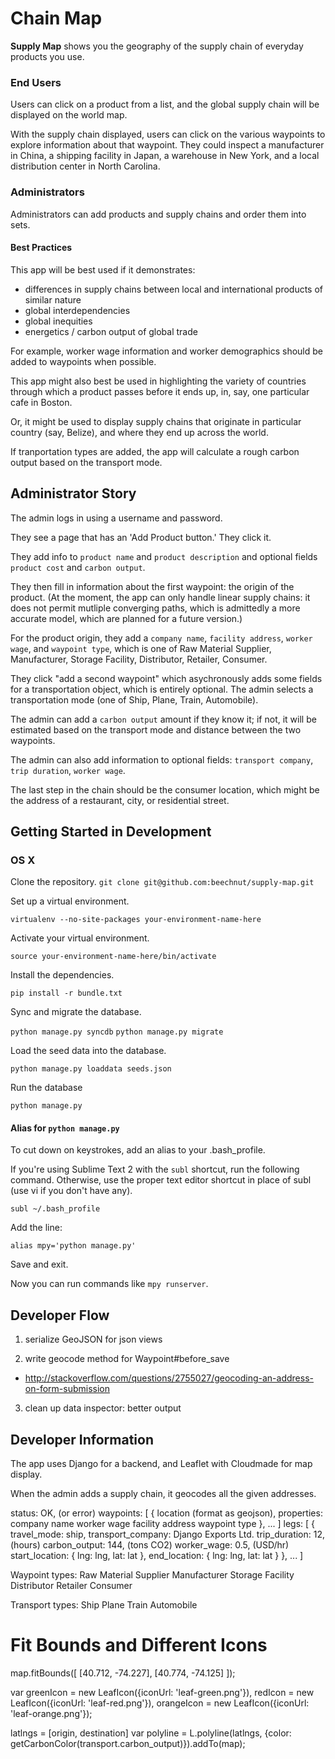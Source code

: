 Chain Map
==========

__Supply Map__ shows you the geography of the supply chain of everyday products you use.

### End Users

Users can click on a product from a list, and the global supply chain will be displayed on the world map.

With the supply chain displayed, users can click on the various waypoints to explore information about that waypoint. They could inspect a manufacturer in China, a shipping facility in Japan, a warehouse in New York, and a local distribution center in North Carolina.

### Administrators

Administrators can add products and supply chains and order them into sets.

#### Best Practices

This app will be best used if it demonstrates:

+ differences in supply chains between local and international products of similar nature
+ global interdependencies
+ global inequities
+ energetics / carbon output of global trade

For example, worker wage information and worker demographics should be added to waypoints when possible.

This app might also best be used in highlighting the variety of countries through which a product passes before it ends up, in, say, one particular cafe in Boston.

Or, it might be used to display supply chains that originate in particular country (say, Belize), and where they end up across the world.

If tranportation types are added, the app will calculate a rough carbon output based on the transport mode.



Administrator Story
-------------------
The admin logs in using a username and password.

They see a page that has an 'Add Product button.' They click it.

They add info to `product name` and `product description` and optional fields `product cost` and `carbon output`.

They then fill in information about the first waypoint: the origin of the product. (At the moment, the app can only handle linear supply chains: it does not permit mutliple converging paths, which is admittedly a more accurate model, which are planned for a future version.)

For the product origin, they add a `company name`, `facility address`, `worker wage`, and `waypoint type`, which is one of Raw Material Supplier, Manufacturer, Storage Facility, Distributor, Retailer, Consumer.

They click "add a second waypoint" which asychronously adds some fields for a transportation object, which is entirely optional. The admin selects a transportation mode (one of Ship, Plane, Train, Automobile).

The admin can add a `carbon output` amount if they know it; if not, it will be estimated based on the transport mode and distance between the two waypoints.

The admin can also add information to optional fields: `transport company`, `trip duration`, `worker wage`.

The last step in the chain should be the consumer location, which might be the address of a restaurant, city, or residential street.

Getting Started in Development
------------------------------
### OS X

Clone the repository.
`git clone git@github.com:beechnut/supply-map.git`

Set up a virtual environment.

`virtualenv --no-site-packages your-environment-name-here`

Activate your virtual environment.

`source your-environment-name-here/bin/activate`

Install the dependencies.

`pip install -r bundle.txt`

Sync and migrate the database.

`python manage.py syncdb`
`python manage.py migrate`

Load the seed data into the database.

`python manage.py loaddata seeds.json`

Run the database

`python manage.py `

#### Alias for `python manage.py`

To cut down on keystrokes, add an alias to your .bash_profile.

If you're using Sublime Text 2 with the `subl` shortcut, run the following command. Otherwise, use the proper text editor shortcut in place of subl (use vi if you don't have any).

`subl ~/.bash_profile`

Add the line:

`alias mpy='python manage.py'`

Save and exit.

Now you can run commands like `mpy runserver`.

Developer Flow
--------------

1. serialize GeoJSON for json views

2. write geocode method for Waypoint#before_save
  + http://stackoverflow.com/questions/2755027/geocoding-an-address-on-form-submission

3. clean up data inspector: better output

Developer Information
---------------------

The app uses Django for a backend, and Leaflet with Cloudmade for map display.

When the admin adds a supply chain, it geocodes all the given addresses.

status: OK, (or error)
waypoints:
[
  {
    location (format as geojson),
      properties:
        company name
        worker wage
        facility address
        waypoint type
  },
  ...
]
legs:
[
  {
    travel_mode: ship,
    transport_company: Django Exports Ltd.
    trip_duration: 12, (hours)
    carbon_output: 144, (tons CO2)
    worker_wage: 0.5, (USD/hr)
    start_location: {
      lng: lng,
      lat: lat
    },
    end_location: {
      lng: lng,
      lat: lat
    }
  },
  ...
]

Waypoint types:
  Raw Material Supplier
  Manufacturer
  Storage Facility
  Distributor
  Retailer
  Consumer

Transport types:
  Ship
  Plane
  Train
  Automobile



Fit Bounds and Different Icons
==============================

map.fitBounds([
    [40.712, -74.227],
    [40.774, -74.125]
]);

var greenIcon = new LeafIcon({iconUrl: 'leaf-green.png'}),
    redIcon = new LeafIcon({iconUrl: 'leaf-red.png'}),
    orangeIcon = new LeafIcon({iconUrl: 'leaf-orange.png'});

latlngs = [origin, destination]
var polyline = L.polyline(latlngs, {color: getCarbonColor(transport.carbon_output)}).addTo(map);